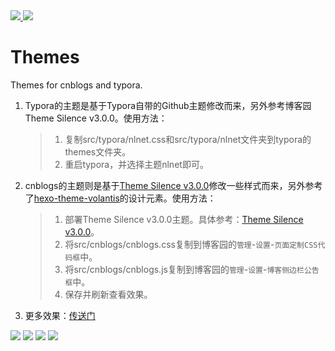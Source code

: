 <div align="left">
  <a href="https://zh.wikipedia.org/wiki/GNU%E9%80%9A%E7%94%A8%E5%85%AC%E5%85%B1%E8%AE%B8%E5%8F%AF%E8%AF%81">
    <img src="https://img.shields.io/badge/LICENSE-GNU%20GPL-green">
  </a>
    <a href="https://www.cnblogs.com/liwuqingxin/p/14346499.html">
    <img src="https://img.shields.io/badge/BLOG-NLNet-green">
  </a>
</div>

# Themes

Themes for cnblogs and typora.

1. Typora的主题是基于Typora自带的Github主题修改而来，另外参考博客园Theme Silence v3.0.0。使用方法：

   > 1. 复制src/typora/nlnet.css和src/typora/nlnet文件夹到typora的themes文件夹。
   > 2. 重启typora，并选择主题nlnet即可。

2. cnblogs的主题则是基于[Theme Silence v3.0.0](https://github.com/esofar/cnblogs-theme-silence)修改一些样式而来，另外参考了[hexo-theme-volantis](https://github.com/volantis-x/hexo-theme-volantis)的设计元素。使用方法：

   > 1. 部署Theme Silence v3.0.0主题。具体参考：[Theme Silence v3.0.0](https://github.com/esofar/cnblogs-theme-silence)。
   > 2. 将src/cnblogs/cnblogs.css复制到博客园的`管理`-`设置`-`页面定制CSS代码框`中。
   > 3. 将src/cnblogs/cnblogs.js复制到博客园的`管理`-`设置`-`博客侧边栏公告框`中。
   > 4. 保存并刷新查看效果。

3. 更多效果：[传送门](https://www.cnblogs.com/liwuqingxin/p/14365612.html)

![](https://ae01.alicdn.com/kf/U67811e0eaaff4851bd6d74914d3c119a8.jpg)
![](https://ae01.alicdn.com/kf/U31fa85b371084331be050a938a8fadb1d.jpg)
![](https://ae01.alicdn.com/kf/U21c110a7965d4371bf1bd554b5c0ebb54.jpg)
![](https://ae01.alicdn.com/kf/U12137aadeb0d4b2fa21094a9706e0b4eW.jpg)
